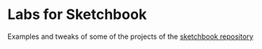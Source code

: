 # Labs for Sketchbook
Examples and tweaks of some of the projects of the [sketchbook repository](https://github.com/igncp/sketchbook)
